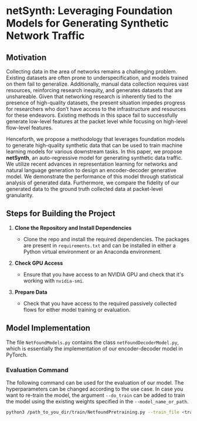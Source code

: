 # **netSynth: Leveraging Foundation Models for Generating Synthetic Network Traffic**

## **Motivation**

Collecting data in the area of networks remains a challenging problem. Existing datasets are often prone to underspecification, and models trained on them fail to generalize. Additionally, manual data collection requires vast resources, reinforcing research inequity, and generates datasets that are unshareable. Given that networking research is inherently tied to the presence of high-quality datasets, the present situation impedes progress for researchers who don’t have access to the infrastructure and resources for these endeavors. Existing methods in this space fail to successfully generate low-level features at the packet level while focusing on high-level flow-level features.

Henceforth, we propose a methodology that leverages foundation models to generate high-quality synthetic data that can be used to train machine learning models for various downstream tasks. In this paper, we propose **netSynth**, an auto-regressive model for generating synthetic data traffic. We utilize recent advances in representation learning for networks and natural language generation to design an encoder-decoder generative model. We demonstrate the performance of this model through statistical analysis of generated data. Furthermore, we compare the fidelity of our generated data to the ground truth collected data at packet-level granularity.

## **Steps for Building the Project**

1. **Clone the Repository and Install Dependencies**
   - Clone the repo and install the required dependencies. The packages are present in `requirements.txt` and can be installed in either a Python virtual environment or an Anaconda environment.

2. **Check GPU Access**
   - Ensure that you have access to an NVIDIA GPU and check that it's working with `nvidia-smi`.

3. **Prepare Data**
   - Check that you have access to the required passively collected flows for either model training or evaluation.

## **Model Implementation**

The file `NetFoundModels.py` contains the class `netFoundDecoderModel.py`, which is essentially the implementation of our encoder-decoder model in PyTorch. 

### **Evaluation Command**

The following command can be used for the evaluation of our model. The hyperparameters can be changed according to the use case. In case you want to re-train the model, the argument `--do_train` can be added to train the model using the existing weights specified in the `--model_name_or_path`.

```bash
python3 /path_to_you_dir/train/NetfoundPretraining.py --train_file <train_data.csv> --output_dir <output_dir> --eval_steps 10000 --learning_rate 5e-6 --do_eval --evaluation_strategy steps --save_steps 10000 --per_device_train_batch_size 1 --per_device_eval_batch_size 1 --overwrite_output_dir --mlm_probability 0.15 --model_name_or_path /path_to_pre_trained_model --max_eval_samples 100000 --dataloader_num_workers 4 --dataloader_prefetch_factor
